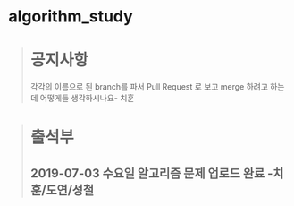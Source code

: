 # algorithm_study

> # 공지사항
> 각각의 이름으로 된 branch를 파서 Pull Request 로 보고 merge 하려고 하는데 어떻게들 생각하시나요- 치훈


> # 출석부
> ## 2019-07-03 수요일 알고리즘 문제 업로드 완료 -치훈/도연/성철
